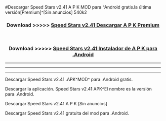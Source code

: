 #Descargar Speed Stars v2.41 A P K MOD para ^Android gratis.la última versión[Premium]^[Sin anuncios] 540k2



<div align="center">
<h3>Download >>>>> <a href="https://es-web.web.app/?es= Speed Stars v2.41">Speed Stars v2.41 Descargar A P K Premium</a></h3><br>

<h3>Download >>>>> <a href="https://es-web.web.app/?es= Speed Stars v2.41">Speed Stars v2.41 Instalador de A P K para .Android</a></h3>
</div>


----------------------------------------------------------

----------------------------------------------------------

----------------------------------------------------------

Descargar Speed Stars v2.41 .APK^MOD^ para .Android gratis.

Descargar la aplicación. Speed Stars v2.41 APK^El nombre es la versión para .Android.

Descargar Speed Stars v2.41 A P K [Sin anuncios]

Descargar Speed Stars v2.41 gratuita del mod para .Android.